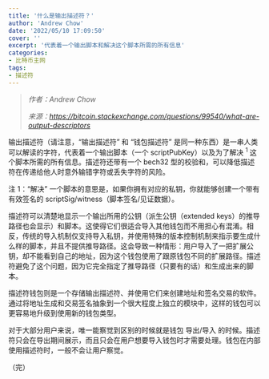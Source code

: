 ```yaml
---
title: '什么是输出描述符？'
author: 'Andrew Chow'
date: '2022/05/10 17:09:50'
cover: ''
excerpt: '代表着一个输出脚本和解决这个脚本所需的所有信息'
categories:
- 比特币主网
tags:
- 描述符
---
```



> *作者：Andrew Chow*
> 
> *来源：<https://bitcoin.stackexchange.com/questions/99540/what-are-output-descriptors>*



输出描述符（请注意，“输出描述符” 和 “钱包描述符” 是同一种东西）是一串人类可以解读的字符，代表着一个输出脚本（一个 scriptPubKey）以及为了解决 <sup>1</sup> 这个脚本所需的所有信息。描述符还带有一个 bech32 型的校验和，可以降低描述符在传递给他人时意外输错字符或丢失字符的风险。

注 1：“解决” 一个脚本的意思是，如果你拥有对应的私钥，你就能够创建一个带有有效签名的 scriptSig/witness（脚本签名/见证数据）。

描述符可以清楚地显示一个输出所用的公钥（派生公钥（extended keys）的推导路径也会显示）和脚本。这使得它们很适合导入其他钱包而不用担心有混淆。相反，传统的导入机制仅支持导入私钥，并使用特殊的版本控制机制来指示要生成什么样的脚本，并且不提供推导路径。这会导致一种情形：用户导入了一把扩展公钥，却不能看到自己的地址，因为这个钱包使用了跟原钱包不同的扩展路径。描述符避免了这个问题，因为它完全指定了推导路径（只要有的话）和生成出来的脚本。

描述符钱包则是一个存储输出描述符、并使用它们来创建地址和签名交易的软件。通过将地址生成和交易签名抽象到一个很大程度上独立的模块中，这样的钱包可以更容易地升级到使用新的钱包类型。

对于大部分用户来说，唯一能察觉到区别的时候就是钱包 导出/导入 的时候。描述符只会在导出期间展示，而且只会在用户想要导入钱包时才需要处理。钱包在内部使用描述符时，一般不会让用户察觉。

（完）

